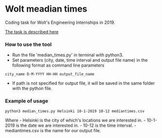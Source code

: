 # Wolt meadian times
Coding task for Wolt's Engineering Internships in 2019.

[The task is described here](https://github.com/woltapp/summer2019)

### How to use the tool

- Run the file 'median_times.py' in terminal with python3.
- Set parameters (city, date, time interval and output file name) in the following format as command line parameters
```
city_name D-M-YYYY HH-HH output_file_name
```
- If path is not specified for output file, it will be saved in the same folder with the python file.

### Example of usage

```
python3 median_times.py Helsinki 10-1-2019 10-12 mediantimes.csv
```
Where 
    - Helsinki is the city of which's locations we are interested in.
    - 10-1-2019 is the date we are interested in.
    - 10-12 is the time interval.
    - mediantimes.csv is the name for our output file.
